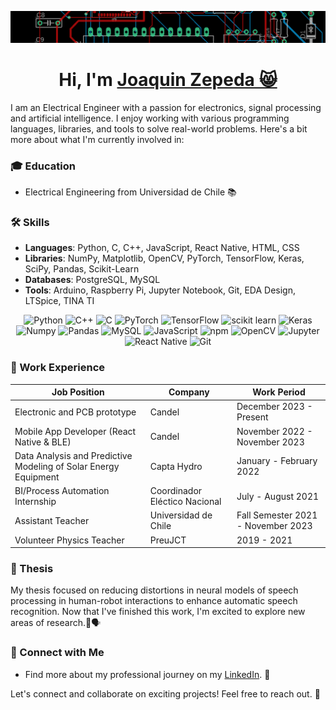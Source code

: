 ![](./assets/banner%20-%20copia.png)
<h1 align="center" >Hi, I'm <a href="www.linkedin.com/in/joaquin-zepeda-valero" target="_blank"> Joaquin Zepeda 😸 </a></h1>

I am an Electrical Engineer with a passion for electronics, signal processing and artificial intelligence. I enjoy working with various programming languages, libraries, and tools to solve real-world problems. Here's a bit more about what I'm currently involved in:

### 🎓 Education
- Electrical Engineering from Universidad de Chile 📚

### 🛠️ Skills
- **Languages**: Python, C, C++, JavaScript, React Native, HTML, CSS
- **Libraries**: NumPy, Matplotlib, OpenCV, PyTorch, TensorFlow, Keras, SciPy, Pandas, Scikit-Learn
- **Databases**: PostgreSQL, MySQL
- **Tools**: Arduino, Raspberry Pi, Jupyter Notebook, Git, EDA Design, LTSpice, TINA TI

<p align="center"> 
   <img alt="Python" src="https://img.shields.io/badge/python-%2314354C.svg?style=for-the-badge&logo=python&logoColor=white"/>
  <img alt="C++" src="https://img.shields.io/badge/c++-%2300599C.svg?&style=for-the-badge&logo=c%2B%2B&ogoColor=white" />
<img alt="C" src="https://img.shields.io/badge/c-%2300599C.svg?&style=for-the-badge&logo=c&logoColor=white" />
 <!--<img alt="Java" src="https://img.shields.io/badge/java-%23ED8B00.svg?&style=for-the-badge&logo=java&logoColor=white" />-->
 <!--<img alt="HTML5" src="https://img.shields.io/badge/html5-%23E34F26.svg?&style=for-the-badge&logo=html5&logoColor=white" />-->
 <!-- <img alt="CSS3" src="https://img.shields.io/badge/css3-%231572B6.svg?&style=for-the-badge&logo=css3&logoColor=white" />-->
 <img alt="PyTorch" src="https://img.shields.io/badge/PyTorch-%23EE4C2C.svg?style=for-the-badge&logo=PyTorch&logoColor=white" />
 <img alt="TensorFlow" src="https://img.shields.io/badge/TensorFlow-FF6F00?style=for-the-badge&logo=TensorFlow&logoColor=white" />
 <img alt="scikit learn" src="https://img.shields.io/badge/scikit_learn-F7931E?style=for-the-badge&logo=scikit-learn&logoColor=white" />  
 <img alt="Keras" src="https://img.shields.io/badge/Keras-D00000?style=for-the-badge&logo=Keras&logoColor=white" />
 <img alt="Numpy" src="https://img.shields.io/badge/Numpy-777BB4?style=for-the-badge&logo=numpy&logoColor=white" />
 <img alt="Pandas" src="https://img.shields.io/badge/Pandas-2C2D72?style=for-the-badge&logo=pandas&logoColor=white" />
 <img alt="MySQL" src="https://img.shields.io/badge/MySQL-00000F?style=for-the-badge&logo=mysql&logoColor=white" />
  <img alt="JavaScript" src="https://img.shields.io/badge/javascript-%23323330.svg?&style=for-the-badge&logo=javascript&logoColor=%23F7DF1E" />
 <!-- <img alt="MongoDB" src="https://img.shields.io/badge/MongoDB-white?style=for-the-badge&logo=mongodb&logoColor=4EA94B" /> -->
  <!--<img alt="NodeJs" src="https://img.shields.io/badge/Node.js-339933?style=for-the-badge&logo=nodedotjs&logoColor=white" /> -->
    <img alt="npm" src="https://img.shields.io/badge/npm-CB3837?style=for-the-badge&logo=npm&logoColor=white" />
     <!--<img alt="Express.js" src="https://img.shields.io/badge/Express.js-000000?style=for-the-badge&logo=express&logoColor=white" />-->
    <img alt="OpenCV" src="https://img.shields.io/badge/OpenCV-27338e?style=for-the-badge&logo=OpenCV&logoColor=white" />
    <img alt="Jupyter" src="https://img.shields.io/badge/Jupyter-F37626.svg?&style=for-the-badge&logo=Jupyter&logoColor=white" />
    <img alt="React Native" src="https://img.shields.io/badge/React_Native-20232A?style=for-the-badge&logo=react&logoColor=61DAFB" />
     <!--<img alt="jQuery" src="https://img.shields.io/badge/jQuery-0769AD?style=for-the-badge&logo=jquery&logoColor=white" /> 
     <img alt="Kubernets" src="https://img.shields.io/badge/kubernetes-326ce5.svg?&style=for-the-badge&logo=kubernetes&logoColor=white" /> -->
    <img alt="Git" src="https://img.shields.io/badge/Git-F05032?style=for-the-badge&logo=git&logoColor=white" />
    <!-- <img alt="firebase" src="https://img.shields.io/badge/firebase-ffca28?style=for-the-badge&logo=firebase&logoColor=black" />
    <img alt="Google Cloud" src="https://img.shields.io/badge/Google_Cloud-4285F4?style=for-the-badge&logo=google-cloud&logoColor=white" />
    <img alt="Microsoft Azure" src="https://img.shields.io/badge/microsoft%20azure-0089D6?style=for-the-badge&logo=microsoft-azure&logoColor=white" />
    <img alt="VS Code" src="https://img.shields.io/badge/Visual_Studio_Code-0078D4?style=for-the-badge&logo=visual%20studio%20code&logoColor=white" />
    <img alt="Flutter" src="https://img.shields.io/badge/Flutter-02569B?style=for-the-badge&logo=flutter&logoColor=white" />
    <img alt="IntelliJIDEA" src="https://img.shields.io/badge/IntelliJIDEA-000000.svg?style=for-the-badge&logo=intellij-idea&logoColor=white" /> -->
</p>

### 👔 Work Experience
| Job Position                                                 | Company                       | Work Period               |
| ------------------------------------------------------------ | ------------------------------ | ------------------------- |
| Electronic and PCB prototype     | Candel                  |  December 2023 - Present |
| Mobile App Developer (React Native & BLE)                     | Candel                  | November 2022 - November 2023 |
| Data Analysis and Predictive Modeling of Solar Energy Equipment | Capta Hydro                    | January - February 2022   |
| BI/Process Automation Internship                               | Coordinador Eléctico Nacional  | July - August 2021       |
| Assistant Teacher                                             | Universidad de Chile           | Fall Semester 2021 - November 2023 |
| Volunteer Physics Teacher                                     | PreuJCT                        | 2019 - 2021                |

### 📝 Thesis
My thesis focused on reducing distortions in neural models of speech processing in human-robot interactions to enhance automatic speech recognition. Now that I've finished this work, I'm excited to explore new areas of research.🤖🗣️

### 📌 Connect with Me
- Find more about my professional journey on my [LinkedIn](https://www.linkedin.com/in/joaquin-zepeda-valero/). 💼

Let's connect and collaborate on exciting projects! Feel free to reach out. 🚀

